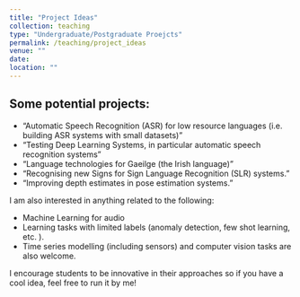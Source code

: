 ```yaml
---
title: "Project Ideas"
collection: teaching
type: "Undergraduate/Postgraduate Proejcts"
permalink: /teaching/project_ideas
venue: ""
date: 
location: ""
---
```


Some potential projects:
------
- “Automatic Speech Recognition (ASR) for low resource languages (i.e. building ASR systems with small datasets)”
- “Testing Deep Learning Systems, in particular automatic speech recognition systems” 
- “Language technologies for Gaeilge (the Irish language)”
- “Recognising new Signs for Sign Language Recognition (SLR) systems.”
- “Improving depth estimates in pose estimation systems.”

I am also interested in anything related to the following:
- Machine Learning for audio
- Learning tasks with limited labels (anomaly detection, few shot learning, etc. ).
- Time series modelling (including sensors) and computer vision tasks are also welcome. 

I encourage students to be innovative in their approaches so if you have a cool idea, feel free to run it by me! 
 
